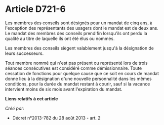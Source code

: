 # Article D721-6

Les membres des conseils sont désignés pour un mandat de cinq ans, à l'exception des représentants des usagers dont le mandat
est de deux ans. Le mandat des membres des conseils prend fin lorsqu'ils ont perdu la qualité au titre de laquelle ils ont
été élus ou nommés. 

Les membres des conseils siègent valablement jusqu'à la désignation de leurs successeurs. 

Tout membre nommé qui n'est pas présent ou représenté lors de trois séances consécutives est considéré comme démissionnaire.
Toute cessation de fonctions pour quelque cause que ce soit en cours de mandat donne lieu à la désignation d'une nouvelle
personnalité dans les mêmes conditions, pour la durée du mandat restant à courir, sauf si la vacance intervient moins de six
mois avant l'expiration du mandat.

**Liens relatifs à cet article**

_Créé par_:

  - Décret n°2013-782 du 28 août 2013 - art. 2
